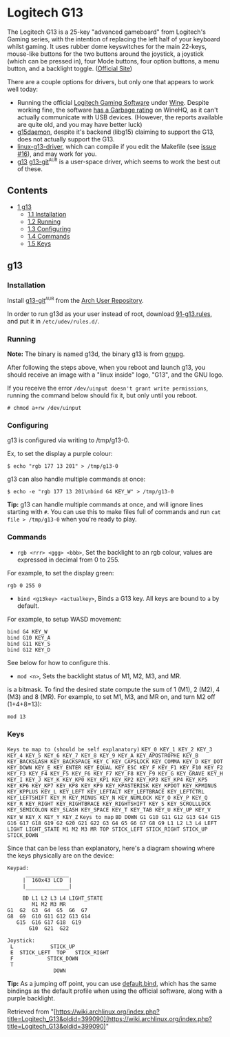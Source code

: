 # Logitech G13

The Logitech G13 is a 25-key "advanced gameboard" from Logitech's Gaming series, with the intention of replacing the left half of your keyboard whilst gaming. It uses rubber dome keyswitches for the main 22-keys, mouse-like buttons for the two buttons around the joystick, a joystick (which can be pressed in), four Mode buttons, four option buttons, a menu button, and a backlight toggle. ([Official Site](http://gaming.logitech.com/en-us/product/g13-advanced-gameboard))

There are a couple options for drivers, but only one that appears to work well today:

*   Running the official [Logitech Gaming Software](http://support.logitech.com/software/gaming-software) under [Wine](/index.php/Wine "Wine"). Despite working fine, the software [has a Garbage rating](https://appdb.winehq.org/objectManager.php?sClass=application&iId=14748) on WineHQ, as it can't actually communicate with USB devices. (However, the reports available are quite old, and you may have better luck)
*   [g15daemon](https://www.archlinux.org/packages/?name=g15daemon), despite it's backend (libg15) claiming to support the G13, does not actually support the G13.
*   [linux-g13-driver](https://code.google.com/p/linux-g13-driver/), which can compile if you edit the Makefile (see [issue #16](https://code.google.com/p/linux-g13-driver/issues/detail?id=16)), and may work for you.
*   [g13](https://github.com/ecraven/g13) [g13-git](https://aur.archlinux.org/packages/g13-git/)<sup><small>AUR</small></sup> is a user-space driver, which seems to work the best out of these.

## Contents

*   [1 g13](#g13)
    *   [1.1 Installation](#Installation)
    *   [1.2 Running](#Running)
    *   [1.3 Configuring](#Configuring)
    *   [1.4 Commands](#Commands)
    *   [1.5 Keys](#Keys)

## g13

### Installation

Install [g13-git](https://aur.archlinux.org/packages/g13-git/)<sup><small>AUR</small></sup> from the [Arch User Repository](/index.php/Arch_User_Repository "Arch User Repository").

In order to run g13d as your user instead of root, download [91-g13.rules](https://github.com/ecraven/g13/blob/master/91-g13.rules), and put it in `/etc/udev/rules.d/`.

### Running

**Note:** The binary is named g13d, the binary g13 is from [gnupg](https://www.archlinux.org/packages/?name=gnupg).

After following the steps above, when you reboot and launch g13, you should receive an image with a "linux inside" logo, "G13", and the GNU logo.

If you receive the error `/dev/uinput doesn't grant write permissions`, running the command below should fix it, but only until you reboot.

 `# chmod a+rw /dev/uinput` 

### Configuring

g13 is configured via writing to /tmp/g13-0.

Ex, to set the display a purple colour:

 `$ echo "rgb 177 13 201" > /tmp/g13-0` 

g13 can also handle multiple commands at once:

 `$ echo -e "rgb 177 13 201\nbind G4 KEY_W" > /tmp/g13-0` 

**Tip:** g13 can handle multiple commands at once, and will ignore lines starting with `#`. You can use this to make files full of commands and run `cat file > /tmp/g13-0` when you're ready to play.

### Commands

*   `rgb <rrr> <ggg> <bbb>`, Set the backlight to an rgb colour, values are expressed in decimal from 0 to 255.

For example, to set the display green:

 `rgb 0 255 0` 

*   `bind <g13key> <actualkey>`, Binds a G13 key. All keys are bound to `a` by default.

For example, to setup WASD movement:

```
bind G4 KEY_W
bind G10 KEY_A
bind G11 KEY_S
bind G12 KEY_D
```

See below for how to configure this.

*   `mod <n>`, Sets the backlight status of M1, M2, M3, and MR.

<n> is a bitmask. To find the desired state compute the sum of 1 (M1), 2 (M2), 4 (M3) and 8 (MR). For example, to set M1, M3, and MR on, and turn M2 off (1+4+8=13):

 `mod 13` 

### Keys

 `Keys to map to (should be self explanatory)`  `KEY_0 KEY_1 KEY_2 KEY_3 KEY_4 KEY_5 KEY_6 KEY_7 KEY_8 KEY_9 KEY_A KEY_APOSTROPHE KEY_B KEY_BACKSLASH KEY_BACKSPACE KEY_C KEY_CAPSLOCK KEY_COMMA KEY_D KEY_DOT KEY_DOWN KEY_E KEY_ENTER KEY_EQUAL KEY_ESC KEY_F KEY_F1 KEY_F10 KEY_F2 KEY_F3 KEY_F4 KEY_F5 KEY_F6 KEY_F7 KEY_F8 KEY_F9 KEY_G KEY_GRAVE KEY_H KEY_I KEY_J KEY_K KEY_KP0 KEY_KP1 KEY_KP2 KEY_KP3 KEY_KP4 KEY_KP5 KEY_KP6 KEY_KP7 KEY_KP8 KEY_KP9 KEY_KPASTERISK KEY_KPDOT KEY_KPMINUS KEY_KPPLUS KEY_L KEY_LEFT KEY_LEFTALT KEY_LEFTBRACE KEY_LEFTCTRL KEY_LEFTSHIFT KEY_M KEY_MINUS KEY_N KEY_NUMLOCK KEY_O KEY_P KEY_Q KEY_R KEY_RIGHT KEY_RIGHTBRACE KEY_RIGHTSHIFT KEY_S KEY_SCROLLLOCK KEY_SEMICOLON KEY_SLASH KEY_SPACE KEY_T KEY_TAB KEY_U KEY_UP KEY_V KEY_W KEY_X KEY_Y KEY_Z`  `Keys to map`  `BD DOWN G1 G10 G11 G12 G13 G14 G15 G16 G17 G18 G19 G2 G20 G21 G22 G3 G4 G5 G6 G7 G8 G9 L1 L2 L3 L4 LEFT LIGHT LIGHT_STATE M1 M2 M3 MR TOP STICK_LEFT STICK_RIGHT STICK_UP STICK_DOWN` 

Since that can be less than explanatory, here's a diagram showing where the keys physically are on the device:

```
Keypad:
      ______________
     |  160x43 LCD  |
     |              |
      ‾‾‾‾‾‾‾‾‾‾‾‾‾‾
     BD L1 L2 L3 L4 LIGHT_STATE
        M1 M2 M3 MR
G1  G2  G3  G4  G5  G6  G7 
G8  G9  G10 G11 G12 G13 G14
   G15  G16 G17 G18  G19
       G10  G21  G22

Joystick:
 L            STICK_UP
 E  STICK_LEFT  TOP   STICK_RIGHT
 F           STICK_DOWN
 T
               DOWN

```

**Tip:** As a jumping off point, you can use [default.bind](https://github.com/zekesonxx/g13-profiles/blob/master/default.bind), which has the same bindings as the default profile when using the official software, along with a purple backlight.

Retrieved from "[https://wiki.archlinux.org/index.php?title=Logitech_G13&oldid=399090](https://wiki.archlinux.org/index.php?title=Logitech_G13&oldid=399090)"